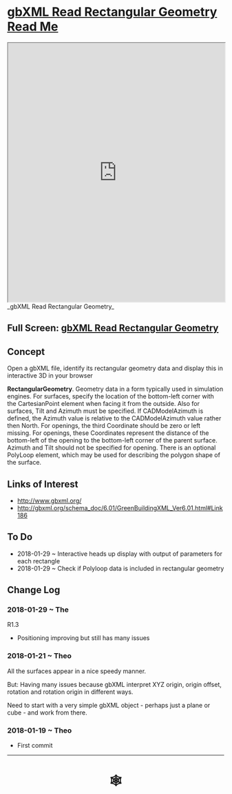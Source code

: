 <span style=display:none; >[You are now in a GitHub source code view - click this link to view Read Me file as a web page]( http://www.ladybug.tools/spider/#cookbook/gbxml-read-rectangular-geometry/README.md "View file as a web page." ) </span>


# [gbXML Read Rectangular Geometry Read Me]( #README.md )


<iframe src=http://www.ladybug.tools/spider/cookbook/gbxml-read-rectangular-geometry/gbxml-read-rectangular-geometry.html width=100% height=600px ></iframe>
_gbXML Read Rectangular Geometry_
<span style="display: none" >Iframes are not viewable in GitHub source code view</span>

## Full Screen: [gbXML Read Rectangular Geometry]( http://www.ladybug.tools/spider/cookbook/gbxml-read-rectangular-geometry/gbxml-read-rectangular-geometry.html )


## Concept

Open a gbXML file, identify its rectangular geometry data and display this in interactive 3D in your browser

**RectangularGeometry**. Geometry data in a form typically used in simulation engines. For surfaces, specify the location of the bottom-left corner with the CartesianPoint element when facing it from the outside. Also for surfaces, Tilt and Azimuth must be specified. If CADModelAzimuth is defined, the Azimuth value is relative to the CADModelAzimuth value rather then North. For openings, the third Coordinate should be zero or left missing. For openings, these Coordinates represent the distance of the bottom-left of the opening to the bottom-left corner of the parent surface.	Azimuth and Tilt should not be specified for opening. There is an optional PolyLoop element, which may be used for describing the polygon shape of the surface.


## Links of Interest

* <http://www.gbxml.org/>
* <http://gbxml.org/schema_doc/6.01/GreenBuildingXML_Ver6.01.html#Link186>

## To Do

* 2018-01-29 ~ Interactive heads up display with output of parameters for each rectangle
* 2018-01-29 ~ Check if Polyloop data is included in rectangular geometry


## Change Log


### 2018-01-29 ~ The

R1.3
* Positioning improving but still has many issues


### 2018-01-21 ~ Theo

All the surfaces appear in a nice speedy manner.

But: Having many issues because gbXML interpret XYZ origin, origin offset, rotation and rotation origin in different ways.

Need to start with a very simple gbXML object - perhaps just a plane or cube - and work from there.



### 2018-01-19 ~ Theo

* First commit

***


# <center title="hello!" ><a href=javascript:window.scrollTo(0,0); style=text-decoration:none; > &#x1f578; </a></center>
